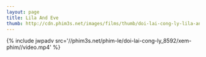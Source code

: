 ```yaml
---
layout: page
title: Lila And Eve
thumb: http://cdn.phim3s.net/images/films/thumb/doi-lai-cong-ly-lila-and-eve-2015.jpg
---
```

{% include jwpadv src='//phim3s.net/phim-le/doi-lai-cong-ly_8592/xem-phim//video.mp4' %}